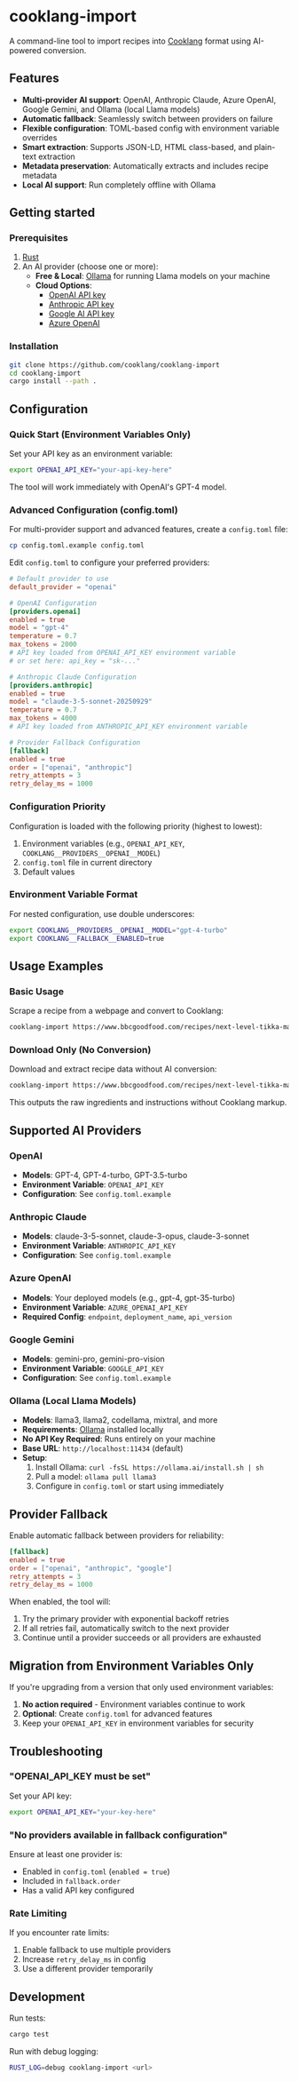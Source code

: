 # cooklang-import
A command-line tool to import recipes into [Cooklang](https://cooklang.org/) format using AI-powered conversion.

## Features

- **Multi-provider AI support**: OpenAI, Anthropic Claude, Azure OpenAI, Google Gemini, and Ollama (local Llama models)
- **Automatic fallback**: Seamlessly switch between providers on failure
- **Flexible configuration**: TOML-based config with environment variable overrides
- **Smart extraction**: Supports JSON-LD, HTML class-based, and plain-text extraction
- **Metadata preservation**: Automatically extracts and includes recipe metadata
- **Local AI support**: Run completely offline with Ollama

## Getting started

### Prerequisites

1. [Rust](https://www.rust-lang.org/tools/install)
2. An AI provider (choose one or more):
   - **Free & Local**: [Ollama](https://ollama.ai) for running Llama models on your machine
   - **Cloud Options**:
     - [OpenAI API key](https://platform.openai.com/api-keys)
     - [Anthropic API key](https://console.anthropic.com/)
     - [Google AI API key](https://ai.google.dev/)
     - [Azure OpenAI](https://azure.microsoft.com/en-us/products/ai-services/openai-service)

### Installation

```sh
git clone https://github.com/cooklang/cooklang-import
cd cooklang-import
cargo install --path .
```

## Configuration

### Quick Start (Environment Variables Only)

Set your API key as an environment variable:

```sh
export OPENAI_API_KEY="your-api-key-here"
```

The tool will work immediately with OpenAI's GPT-4 model.

### Advanced Configuration (config.toml)

For multi-provider support and advanced features, create a `config.toml` file:

```sh
cp config.toml.example config.toml
```

Edit `config.toml` to configure your preferred providers:

```toml
# Default provider to use
default_provider = "openai"

# OpenAI Configuration
[providers.openai]
enabled = true
model = "gpt-4"
temperature = 0.7
max_tokens = 2000
# API key loaded from OPENAI_API_KEY environment variable
# or set here: api_key = "sk-..."

# Anthropic Claude Configuration
[providers.anthropic]
enabled = true
model = "claude-3-5-sonnet-20250929"
temperature = 0.7
max_tokens = 4000
# API key loaded from ANTHROPIC_API_KEY environment variable

# Provider Fallback Configuration
[fallback]
enabled = true
order = ["openai", "anthropic"]
retry_attempts = 3
retry_delay_ms = 1000
```

### Configuration Priority

Configuration is loaded with the following priority (highest to lowest):

1. Environment variables (e.g., `OPENAI_API_KEY`, `COOKLANG__PROVIDERS__OPENAI__MODEL`)
2. `config.toml` file in current directory
3. Default values

### Environment Variable Format

For nested configuration, use double underscores:

```sh
export COOKLANG__PROVIDERS__OPENAI__MODEL="gpt-4-turbo"
export COOKLANG__FALLBACK__ENABLED=true
```

## Usage Examples

### Basic Usage

Scrape a recipe from a webpage and convert to Cooklang:

```sh
cooklang-import https://www.bbcgoodfood.com/recipes/next-level-tikka-masala
```

### Download Only (No Conversion)

Download and extract recipe data without AI conversion:

```sh
cooklang-import https://www.bbcgoodfood.com/recipes/next-level-tikka-masala --download-only
```

This outputs the raw ingredients and instructions without Cooklang markup.

## Supported AI Providers

### OpenAI

- **Models**: GPT-4, GPT-4-turbo, GPT-3.5-turbo
- **Environment Variable**: `OPENAI_API_KEY`
- **Configuration**: See `config.toml.example`

### Anthropic Claude

- **Models**: claude-3-5-sonnet, claude-3-opus, claude-3-sonnet
- **Environment Variable**: `ANTHROPIC_API_KEY`
- **Configuration**: See `config.toml.example`

### Azure OpenAI

- **Models**: Your deployed models (e.g., gpt-4, gpt-35-turbo)
- **Environment Variable**: `AZURE_OPENAI_API_KEY`
- **Required Config**: `endpoint`, `deployment_name`, `api_version`

### Google Gemini

- **Models**: gemini-pro, gemini-pro-vision
- **Environment Variable**: `GOOGLE_API_KEY`
- **Configuration**: See `config.toml.example`

### Ollama (Local Llama Models)

- **Models**: llama3, llama2, codellama, mixtral, and more
- **Requirements**: [Ollama](https://ollama.ai) installed locally
- **No API Key Required**: Runs entirely on your machine
- **Base URL**: `http://localhost:11434` (default)
- **Setup**:
  1. Install Ollama: `curl -fsSL https://ollama.ai/install.sh | sh`
  2. Pull a model: `ollama pull llama3`
  3. Configure in `config.toml` or start using immediately

## Provider Fallback

Enable automatic fallback between providers for reliability:

```toml
[fallback]
enabled = true
order = ["openai", "anthropic", "google"]
retry_attempts = 3
retry_delay_ms = 1000
```

When enabled, the tool will:
1. Try the primary provider with exponential backoff retries
2. If all retries fail, automatically switch to the next provider
3. Continue until a provider succeeds or all providers are exhausted

## Migration from Environment Variables Only

If you're upgrading from a version that only used environment variables:

1. **No action required** - Environment variables continue to work
2. **Optional**: Create `config.toml` for advanced features
3. Keep your `OPENAI_API_KEY` in environment variables for security

## Troubleshooting

### "OPENAI_API_KEY must be set"

Set your API key:
```sh
export OPENAI_API_KEY="your-key-here"
```

### "No providers available in fallback configuration"

Ensure at least one provider is:
- Enabled in `config.toml` (`enabled = true`)
- Included in `fallback.order`
- Has a valid API key configured

### Rate Limiting

If you encounter rate limits:
1. Enable fallback to use multiple providers
2. Increase `retry_delay_ms` in config
3. Use a different provider temporarily

## Development

Run tests:
```sh
cargo test
```

Run with debug logging:
```sh
RUST_LOG=debug cooklang-import <url>
```

